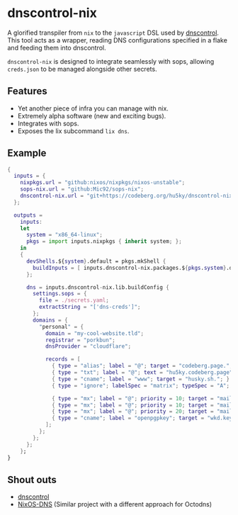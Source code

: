 # dnscontrol-nix

A glorified transpiler from `nix` to the `javascript` DSL used by [dnscontrol](https://github.com/StackExchange/dnscontrol).
This tool acts as a wrapper, reading DNS configurations specified in a flake and feeding them into dnscontrol.

`dnscontrol-nix` is designed to integrate seamlessly with sops, allowing `creds.json` to be managed alongside other secrets.

## Features

- Yet another piece of infra you can manage with nix.
- Extremely alpha software (new and exciting bugs).
- Integrates with sops.
- Exposes the lix subcommand `lix dns`.

## Example

``` nix
{
  inputs = {
    nixpkgs.url = "github:nixos/nixpkgs/nixos-unstable";
    sops-nix.url = "github:Mic92/sops-nix";
    dnscontrol-nix.url = "git+https://codeberg.org/hu5ky/dnscontrol-nix.git";
  };

  outputs =
    inputs:
    let
      system = "x86_64-linux";
      pkgs = import inputs.nixpkgs { inherit system; };
    in
    {
      devShells.${system}.default = pkgs.mkShell {
        buildInputs = [ inputs.dnscontrol-nix.packages.${pkgs.system}.default ];
      };

      dns = inputs.dnscontrol-nix.lib.buildConfig {
        settings.sops = {
          file = ./secrets.yaml;
          extractString = "['dns-creds']";
        };
        domains = {
          "personal" = {
            domain = "my-cool-website.tld";
            registrar = "porkbun";
            dnsProvider = "cloudflare";

            records = [
              { type = "alias"; label = "@"; target = "codeberg.page."; }
              { type = "txt"; label = "@"; text = "hu5ky.codeberg.page"; }
              { type = "cname"; label = "www"; target = "husky.sh."; }
              { type = "ignore"; labelSpec = "matrix"; typeSpec = "A"; } # Managed by ddns script

              { type = "mx"; label = "@"; priority = 10; target = "mail1.mailserver.tld."; }
              { type = "mx"; label = "@"; priority = 10; target = "mail2.mailserver.tld."; }
              { type = "mx"; label = "@"; priority = 20; target = "mail3.mailserver.tld."; }
              { type = "cname"; label = "openpgpkey"; target = "wkd.keys.openpgp.org."; }
            ];
          };
        };
      };
    };
}
```

## Shout outs
- [dnscontrol](https://github.com/StackExchange/dnscontrol)
- [NixOS-DNS](https://github.com/Janik-Haag/NixOS-DNS) (Similar project with a different approach for Octodns)
